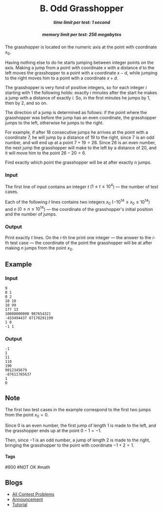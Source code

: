 <h1 style='text-align: center;'> B. Odd Grasshopper</h1>

<h5 style='text-align: center;'>time limit per test: 1 second</h5>
<h5 style='text-align: center;'>memory limit per test: 256 megabytes</h5>

The grasshopper is located on the numeric axis at the point with coordinate $x_0$.

Having nothing else to do he starts jumping between integer points on the axis. Making a jump from a point with coordinate $x$ with a distance $d$ to the left moves the grasshopper to a point with a coordinate $x - d$, while jumping to the right moves him to a point with a coordinate $x + d$.

The grasshopper is very fond of positive integers, so for each integer $i$ starting with $1$ the following holds: exactly $i$ minutes after the start he makes a jump with a distance of exactly $i$. So, in the first minutes he jumps by $1$, then by $2$, and so on.

The direction of a jump is determined as follows: if the point where the grasshopper was before the jump has an even coordinate, the grasshopper jumps to the left, otherwise he jumps to the right.

For example, if after $18$ consecutive jumps he arrives at the point with a coordinate $7$, he will jump by a distance of $19$ to the right, since $7$ is an odd number, and will end up at a point $7 + 19 = 26$. Since $26$ is an even number, the next jump the grasshopper will make to the left by a distance of $20$, and it will move him to the point $26 - 20 = 6$.

Find exactly which point the grasshopper will be at after exactly $n$ jumps.

### Input

The first line of input contains an integer $t$ ($1 \leq t \leq 10^4$) — the number of test cases.

Each of the following $t$ lines contains two integers $x_0$ ($-10^{14} \leq x_0 \leq 10^{14}$) and $n$ ($0 \leq n \leq 10^{14}$) — the coordinate of the grasshopper's initial position and the number of jumps.

### Output

Print exactly $t$ lines. On the $i$-th line print one integer — the answer to the $i$-th test case — the coordinate of the point the grasshopper will be at after making $n$ jumps from the point $x_0$.

## Example

### Input


```text
9
0 1
0 2
10 10
10 99
177 13
10000000000 987654321
-433494437 87178291199
1 0
-1 1
```
### Output


```text
-1
1
11
110
190
9012345679
-87611785637
1
0
```
## Note

The first two test cases in the example correspond to the first two jumps from the point $x_0 = 0$. 

Since $0$ is an even number, the first jump of length $1$ is made to the left, and the grasshopper ends up at the point $0 - 1 = -1$.

Then, since $-1$ is an odd number, a jump of length $2$ is made to the right, bringing the grasshopper to the point with coordinate $-1 + 2 = 1$.



#### Tags 

#900 #NOT OK #math 

## Blogs
- [All Contest Problems](../Codeforces_Round_753_(Div._3).md)
- [Announcement](../blogs/Announcement.md)
- [Tutorial](../blogs/Tutorial.md)
